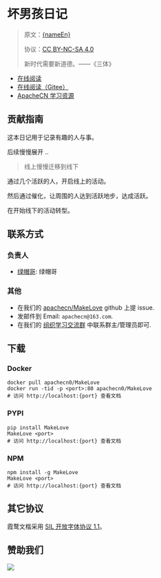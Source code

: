 <!--
    需要填充的占位符：
    
    README.md
    
        {name}：文档中文名
        {nameEn}：文档英文名
        {urlEn}：文档原始链接
        {domain}：域名前缀
        {adminName}：负责人名称
        {adminUn}：负责人 Github 用户名
        {adminQq}：负责人 QQ
        {repo}：ApacheCN 的 Github 仓库名称
        {dockerName}：DockerHub 仓库名称
        {pypiName}：PYPI 包名称
        {npmName}：NPM 包名称
    
    CNAME
    
        {domain}：域名前缀

    index.html
    
        {name}：文档中文名
        {color}：显示颜色
        {repo}：ApacheCN 的 Github 仓库名称

    asset/docsify-apachecn-footer.js
    
        {repo}：ApacheCN 的 Github 仓库名称
-->

# 坏男孩日记

> 原文：[{nameEn}]({urlEn})
> 
> 协议：[CC BY-NC-SA 4.0](http://creativecommons.org/licenses/by-nc-sa/4.0/)
> 
> 新时代需要新道德。——《三体》

* [在线阅读](https://makelove.apachecn.org)
* [在线阅读（Gitee）](https://apachecn.gitee.io/makelove/)
* [ApacheCN 学习资源](http://docs.apachecn.org/)

## 贡献指南

这本日记用于记录有趣的人与事。

后续慢慢展开 ..

> 线上慢慢迁移到线下

通过几个活跃的人，开启线上的活动。

然后通过催化，让周围的人达到活跃地步，达成活跃。

在开始线下的活动转型。

## 联系方式

### 负责人

* [绿帽哥](https://github.com/ChrisPaul234): 绿帽哥

### 其他

*   在我们的 [apachecn/MakeLove](https://github.com/apachecn/MakeLove) github 上提 issue.
*   发邮件到 Email: `apachecn@163.com`.
*   在我们的 [组织学习交流群](https://www.apachecn.org/#/docs/join) 中联系群主/管理员即可.

## 下载

### Docker

```
docker pull apachecn0/MakeLove
docker run -tid -p <port>:80 apachecn0/MakeLove
# 访问 http://localhost:{port} 查看文档
```

### PYPI

```
pip install MakeLove
MakeLove <port>
# 访问 http://localhost:{port} 查看文档
```

### NPM

```
npm install -g MakeLove
MakeLove <port>
# 访问 http://localhost:{port} 查看文档
```

## 其它协议

霞鹜文楷采用 [SIL 开放字体协议 1.1](https://github.com/lxgw/LxgwWenKai/blob/main/SIL_Open_Font_License_1.1.txt)。

## 赞助我们

![](http://data.apachecn.org/img/about/donate.jpg)
